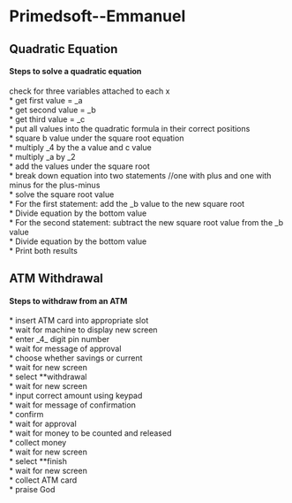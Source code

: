 # Primedsoft--Emmanuel

<html>
<h2>Quadratic Equation</h2>
  <h4>Steps to solve a quadratic equation</h4>
   <body> check for three variables attached to each x</br>
* get first value = _a</br>
* get second value = _b</br>
* get third value = _c</br>
* put all values into the quadratic formula in their correct positions</br>
* square b value under the square root equation</br>
* multiply _4 by the a value and c value</br>
* multiply _a by _2</br>
* add the values under the square root</br>
* break down equation into two statements //one with plus and one with minus for the plus-minus</br>
* solve the square root value</br>
* For the first statement: add the _b value to the new square root</br>
* Divide equation by the bottom value</br>
* For the second statement: subtract the new square root value from the _b value</br>
* Divide equation by the bottom value</br>
* Print both results</br>
   </body>
   
 <h2>ATM Withdrawal</h2>
   <h4> Steps to withdraw from an ATM</h4>
     <body> 
* insert ATM card into appropriate slot</br>
* wait for machine to display new screen</br>
* enter _4_ digit pin number</br>
* wait for message of approval</br>
* choose whether savings or current</br>
* wait for new screen</br>
* select **withdrawal </br>
* wait for new screen</br>
* input correct amount using keypad</br>
* wait for message of confirmation</br>
* confirm</br>
* wait for approval</br>
* wait for money to be counted and released</br>
* collect money</br>
* wait for new screen</br>
* select **finish </br>
* wait for new screen</br>
* collect ATM card</br>
* praise God</br>
   </body>
</html>
  
